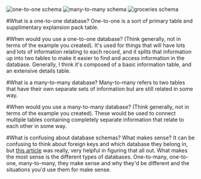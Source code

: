 ![one-to-one schema](/imgs/onetoone.png)
![many-to-many schema](/imgs/manytomany.png)
![groceries schema](/imgs/groceries.png)

#What is a one-to-one database?
One-to-one is a sort of primary table and supplimentary explansion pack table.

#When would you use a one-to-one database? (Think generally, not in terms of the example you created).
It's used for things that will have lots and lots of information relating to each record, and it splits that information up into two tables to make it easier to find and access information in the database. Generally, I think it's composed of a basic information table, and an extensive details table.

#What is a many-to-many database?
Many-to-many refers to two tables that have their own separate sets of information but are still related in some way.

#When would you use a many-to-many database? (Think generally, not in terms of the example you created).
These would be used to connect multiple tables containing completely separate information that relate to each other in some way.

#What is confusing about database schemas? What makes sense?
It can be confusing to think about foreign keys and which database they belong in, but [this article](http://databases.about.com/od/specificproducts/a/keys.htm) was really, very helpful in figuring that all out.
What makes the most sense is the different types of databases. One-to-many, one-to-one, many-to-many, they make sense and why they'd be different and the situations you'd use them for make sense.